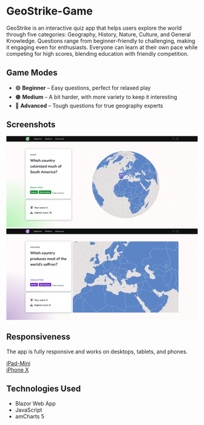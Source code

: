 # GeoStrike-Game

GeoStrike is an interactive quiz app that helps users explore the world through five categories: Geography, History, Nature, Culture, and General Knowledge. Questions range from beginner-friendly to challenging, making it engaging even for enthusiasts. Everyone can learn at their own pace while competing for high scores, blending education with friendly competition.

## Game Modes

* 🟢 **Beginner** – Easy questions, perfect for relaxed play
* 🟠 **Medium** – A bit harder, with more variety to keep it interesting
* 🔴 **Advanced** – Tough questions for true geography experts

## Screenshots

<img src="GeoStrike-Game/wwwroot/images/readme/beginner.png" alt="Beginner" width="725" />

<img src="GeoStrike-Game/wwwroot/images/readme/advanced.png" alt="Advanced" width="725" />

## Responsiveness

The app is fully responsive and works on desktops, tablets, and phones.

[iPad-Mini](GeoStrike-Game/wwwroot/images/readme/ipad-mini.png)<br>
[iPhone X](GeoStrike-Game/wwwroot/images/readme/iphone-10.png)

## Technologies Used

* Blazor Web App
* JavaScript
* amCharts 5
